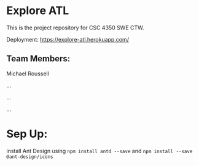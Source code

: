 # Explore ATL

This is the project repository for CSC 4350 SWE CTW.

Deployment: https://explore-atl.herokuapp.com/

## Team Members:

Michael Roussell

...

...

...

# Sep Up:
install Ant Design using `npm install antd --save` and `npm install --save @ant-design/icons`
